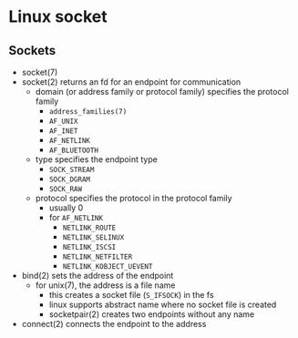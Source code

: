 Linux socket
============

## Sockets

- socket(7)
- socket(2) returns an fd for an endpoint for communication
  - domain (or address family or protocol family) specifies the protocol
    family
    - `address_families(7)`
    - `AF_UNIX`
    - `AF_INET`
    - `AF_NETLINK`
    - `AF_BLUETOOTH`
  - type specifies the endpoint type
    - `SOCK_STREAM`
    - `SOCK_DGRAM`
    - `SOCK_RAW`
  - protocol specifies the protocol in the protocol family
    - usually 0
    - for `AF_NETLINK`
      - `NETLINK_ROUTE`
      - `NETLINK_SELINUX`
      - `NETLINK_ISCSI`
      - `NETLINK_NETFILTER`
      - `NETLINK_KOBJECT_UEVENT`
- bind(2) sets the address of the endpoint
  - for unix(7), the address is a file name
    - this creates a socket file (`S_IFSOCK`) in the fs
    - linux supports abstract name where no socket file is created
    - socketpair(2) creates two endpoints without any name
- connect(2) connects the endpoint to the address

